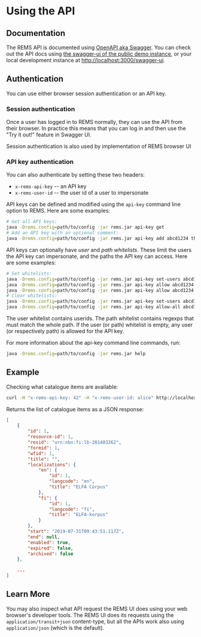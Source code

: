 # Using the API

## Documentation

The REMS API is documented using
[OpenAPI aka Swagger](https://swagger.io/docs/specification/about/).
You can check out the API docs using
[the swagger-ui of the public demo instance](https://rems-demo.rahtiapp.fi/swagger-ui),
or your local development instance at <http://localhost:3000/swagger-ui>.

## Authentication

You can use either browser session authentication or an API key.

### Session authentication

Once a user has logged in to REMS normally, they can use the API from
their browser. In practice this means that you can log in and then use
the "Try it out!" feature in Swagger UI.

Session authentication is also used by implementation of  REMS browser UI

### API key authentication

You can also authenticate by setting these two headers:
- `x-rems-api-key` -- an API key
- `x-rems-user-id` -- the user id of a user to impersonate

API keys can be defined and modified using the `api-key` command line option to REMS. Here are some examples:

```sh
# Get all API keys:
java -Drems.config=path/to/config -jar rems.jar api-key get
# Add an API key with an optional comment:
java -Drems.config=path/to/config -jar rems.jar api-key add abcd1234 this is my secret api key
```

API keys can optionally have _user_ and _path whitelists_. These limit
the users the API key can impersonate, and the paths the API key can
access. Here are some examples:

```sh
# Set whitelists:
java -Drems.config=path/to/config -jar rems.jar api-key set-users abcd1234 alice bob
java -Drems.config=path/to/config -jar rems.jar api-key allow abcd1234 get '/api/users/.*'
java -Drems.config=path/to/config -jar rems.jar api-key allow abcd1234 any '/api/applications/.*'
# Clear whitelists:
java -Drems.config=path/to/config -jar rems.jar api-key set-users abcd1234
java -Drems.config=path/to/config -jar rems.jar api-key allow-all abcd1234
```

The user whitelist contains userids. The path whitelist contains
regexps that must match the whole path. If the user (or path)
whitelist is empty, any user (or respectively path) is allowed for the
API key.

For more information about the api-key command line commands, run:

```sh
java -Drems.config=path/to/config -jar rems.jar help
```

## Example

Checking what catalogue items are available:

```sh
curl -H "x-rems-api-key: 42" -H "x-rems-user-id: alice" http://localhost:3000/api/catalogue
```

Returns the list of catalogue items as a JSON response:

```json
[
    {
        "id": 1,
        "resource-id": 1,
        "resid": "urn:nbn:fi:lb-201403262",
        "formid": 1,
        "wfid": 1,
        "title": "",
        "localizations": {
            "en": {
                "id": 1,
                "langcode": "en",
                "title": "ELFA Corpus"
            },
            "fi": {
                "id": 1,
                "langcode": "fi",
                "title": "ELFA-korpus"
            }
        },
        "start": "2019-07-31T09:43:51.117Z",
        "end": null,
        "enabled": true,
        "expired": false,
        "archived": false
    },

    ...
]
```

## Learn More

You may also inspect what API request the REMS UI does using your web
browser's developer tools. The REMS UI does its requests using the
`application/transit+json` content-type, but all the APIs work also
using `application/json` (which is the default).
